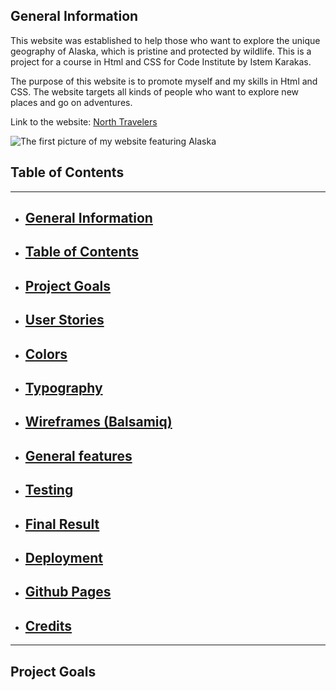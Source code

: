 ## General Information

This website was established to help those who want to explore the unique geography of Alaska, 
which is pristine and protected by wildlife. This is a project for a course in Html and CSS for Code Institute by Istem Karakas.

The purpose of this website is to promote myself and my skills in Html and CSS. The website targets all kinds of people who want to explore
new places and go on adventures.

Link to the website: [North Travelers](https://techistem.github.io/alaska2/)

![The first picture of my website featuring Alaska]()

## Table of Contents
---
 - ## [General Information](#general-information-1)

 - ## [Table of Contents](#table-of-contents-1)

 - ## [Project Goals](#project-goals-1)

 - ## [User Stories](#user-stories-1)

 - ## [Colors](#colors-1)

 - ## [Typography](#typography-1)

 - ## [Wireframes (Balsamiq)](#wireframes-balsamiq-1)

 - ## [General features](#general-features-1)
    
- ## [Testing](#testing-1)

- ## [Final Result](#final-result-1)

- ## [Deployment](#deployment-1)

- ## [Github Pages](#github-pages-1)

- ## [Credits](#credits-1)
---

## Project Goals


